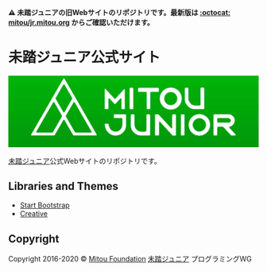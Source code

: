 **:warning: 未踏ジュニアの旧Webサイトのリポジトリです。最新版は [:octocat: mitou/jr.mitou.org](https://github.com/mitou/jr.mitou.org) からご確認いただけます。**

# 未踏ジュニア公式サイト

[![Cover Photo](https://github.com/mitou/mitoujr/blob/master/img/mitoujr_cover.png?raw=true)](https://jr.mitou.org/)

[未踏ジュニア](https://jr.mitou.org/)公式Webサイトのリポジトリです。

## Libraries and Themes

- [Start Bootstrap](http://startbootstrap.com/)
- [Creative](http://startbootstrap.com/template-overviews/creative/)

## Copyright

Copyright 2016-2020 &copy; [Mitou Foundation](https://www.mitou.org/) [未踏ジュニア](https://jr.mitou.org/) プログラミングWG
